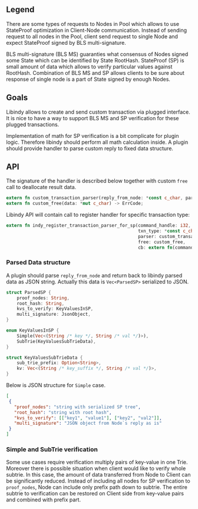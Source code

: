## Legend
There are some types of requests to Nodes in Pool which allows to use StateProof optimization in Client-Node communication.
Instead of sending request to all nodes in the Pool, client send request to single Node and expect StateProof signed by BLS multi-signature.

BLS multi-signature (BLS MS) guaranties what consensus of Nodes signed some State which can be identified by State RootHash.
StateProof (SP) is small amount of data which allows to verify particular values against RootHash.
Combination of BLS MS and SP allows clients to be sure about response of single node is a part of State signed by enough Nodes. 

## Goals
Libindy allows to create and send custom transaction via plugged interface.
It is nice to have a way to support BLS MS and SP verification for these plugged transactions.

Implementation of math for SP verification is a bit complicate for plugin logic.
Therefore libindy should perform all math calculation inside.
A plugin should provide handler to parse custom reply to fixed data structure.

## API
The signature of the handler is described below together with custom `free` call to deallocate result data.

```rust
extern fn custom_transaction_parser(reply_from_node: *const c_char, parsed_sp: *mut *const c_char) -> ErrCode;
extern fn custom_free(data: *mut c_char) -> ErrCode;
``` 

Libindy API will contain call to register handler for specific transaction type:
```rust
extern fn indy_register_transaction_parser_for_sp(command_handle: i32,
                                                  txn_type: *const c_char,
                                                  parser: custom_transaction_parser,
                                                  free: custom_free,
                                                  cb: extern fn(command_handle_: i32, err: ErrCode)) -> ErrCode;
```

### Parsed Data structure

A plugin should parse `reply_from_node` and return back to libindy parsed data as JSON string.
Actually this data is `Vec<ParsedSP>` serialized to JSON.


```rust 
struct ParsedSP {
    proof_nodes: String,
    root_hash: String,
    kvs_to_verify: KeyValuesInSP,
    multi_signature: JsonObject,
}

enum KeyValuesInSP {
    Simple(Vec<(String /* key */, String /* val */)>),
    SubTrie(KeyValuesSubTrieData),
}

struct KeyValuesSubTrieData {
    sub_trie_prefix: Option<String>,
    kv: Vec<(String /* key_suffix */, String /* val */)>,
}
```

Below is JSON structure for `Simple` case.
```json
[
 {
   "proof_nodes": "string with serialized SP tree",
   "root_hash": "string with root hash",
   "kvs_to_verify": [["key1", "value1"], ["key2", "val2"]],
   "multi_signature": "JSON object from Node`s reply as is"
 }
]
```

### Simple and SubTrie verification

Some use cases require verification multiply pairs of key-value in one Trie.
Moreover there is possible situation when client would like to verify whole subtrie.
In this case, the amount of data transferred from Node to Client can be significantly reduced.
Instead of including all nodes for SP verification to `proof_nodes`, Node can include only prefix path down to subtrie.
The entire subtrie to verification can be restored on Client side from key-value pairs and combined with prefix part.